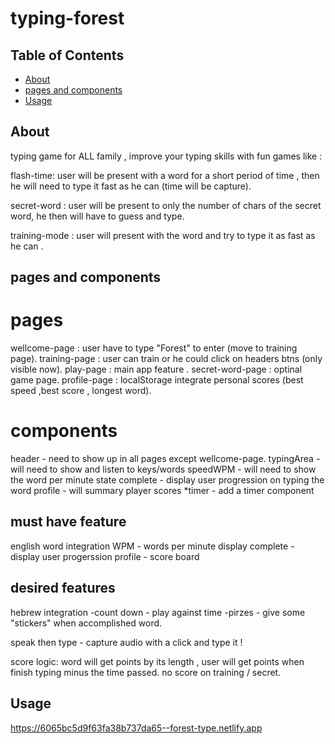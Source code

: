 # typing-forest

## Table of Contents

- [About](#about)
- [pages and components](#getting_started)
- [Usage](#usage)

## About <a name = "about"></a>

typing game for ALL family , improve your typing skills with fun games like :

flash-time: user will be present with a word for a short period of time , then he will need to type it fast as he can (time will be capture).

secret-word : user will be present to only the number of chars of the secret word, he then will have to guess and type.

training-mode : user will present with the word and try to type it as fast as he can .

## pages and components <a name = "getting_started"></a>

# pages

wellcome-page : user have to type "Forest" to enter (move to training page).
training-page : user can train or he could click on headers btns (only visible now).
play-page : main app feature .
secret-word-page : optinal game page.
profile-page : localStorage integrate personal scores (best speed ,best score , longest word).

# components

header - need to show up in all pages except wellcome-page. typingArea - will need to show and listen to keys/words speedWPM - will need to show the word per minute state complete - display user progression on typing the word profile - will summary player scores \*timer - add a timer component

## must have feature

english word integration
WPM - words per minute display
complete - display user progerssion
profile - score board

## desired features

hebrew integration -count down - play against time -pirzes - give some "stickers" when accomplished word.

speak then type - capture audio with a click and type it !

score logic: word will get points by its length , user will get points when finish typing minus the time passed. no score on training / secret.

## Usage <a name = "usage"></a>

https://6065bc5d9f63fa38b737da65--forest-type.netlify.app
